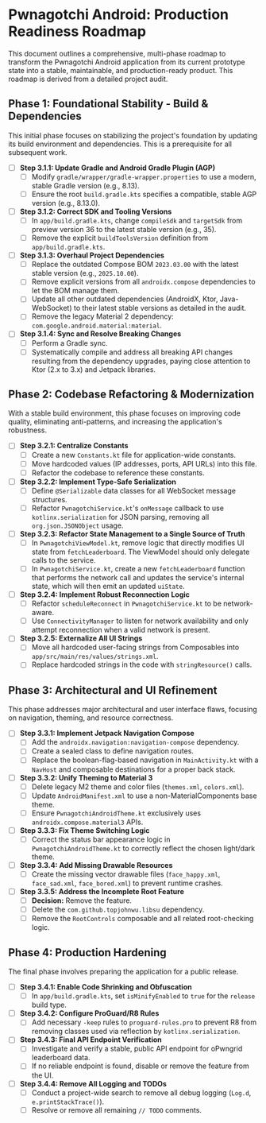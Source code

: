 # Pwnagotchi Android: Production Readiness Roadmap

This document outlines a comprehensive, multi-phase roadmap to transform the Pwnagotchi Android application from its current prototype state into a stable, maintainable, and production-ready product. This roadmap is derived from a detailed project audit.

## Phase 1: Foundational Stability - Build & Dependencies

This initial phase focuses on stabilizing the project's foundation by updating its build environment and dependencies. This is a prerequisite for all subsequent work.

- [ ] **Step 3.1.1: Update Gradle and Android Gradle Plugin (AGP)**
    - [ ] Modify `gradle/wrapper/gradle-wrapper.properties` to use a modern, stable Gradle version (e.g., 8.13).
    - [ ] Ensure the root `build.gradle.kts` specifies a compatible, stable AGP version (e.g., 8.13.0).

- [ ] **Step 3.1.2: Correct SDK and Tooling Versions**
    - [ ] In `app/build.gradle.kts`, change `compileSdk` and `targetSdk` from preview version 36 to the latest stable version (e.g., 35).
    - [ ] Remove the explicit `buildToolsVersion` definition from `app/build.gradle.kts`.

- [ ] **Step 3.1.3: Overhaul Project Dependencies**
    - [ ] Replace the outdated Compose BOM `2023.03.00` with the latest stable version (e.g., `2025.10.00`).
    - [ ] Remove explicit versions from all `androidx.compose` dependencies to let the BOM manage them.
    - [ ] Update all other outdated dependencies (AndroidX, Ktor, Java-WebSocket) to their latest stable versions as detailed in the audit.
    - [ ] Remove the legacy Material 2 dependency: `com.google.android.material:material`.

- [ ] **Step 3.1.4: Sync and Resolve Breaking Changes**
    - [ ] Perform a Gradle sync.
    - [ ] Systematically compile and address all breaking API changes resulting from the dependency upgrades, paying close attention to Ktor (2.x to 3.x) and Jetpack libraries.

## Phase 2: Codebase Refactoring & Modernization

With a stable build environment, this phase focuses on improving code quality, eliminating anti-patterns, and increasing the application's robustness.

- [ ] **Step 3.2.1: Centralize Constants**
    - [ ] Create a new `Constants.kt` file for application-wide constants.
    - [ ] Move hardcoded values (IP addresses, ports, API URLs) into this file.
    - [ ] Refactor the codebase to reference these constants.

- [ ] **Step 3.2.2: Implement Type-Safe Serialization**
    - [ ] Define `@Serializable` data classes for all WebSocket message structures.
    - [ ] Refactor `PwnagotchiService.kt`'s `onMessage` callback to use `kotlinx.serialization` for JSON parsing, removing all `org.json.JSONObject` usage.

- [ ] **Step 3.2.3: Refactor State Management to a Single Source of Truth**
    - [ ] In `PwnagotchiViewModel.kt`, remove logic that directly modifies UI state from `fetchLeaderboard`. The ViewModel should only delegate calls to the service.
    - [ ] In `PwnagotchiService.kt`, create a new `fetchLeaderboard` function that performs the network call and updates the service's internal state, which will then emit an updated `uiState`.

- [ ] **Step 3.2.4: Implement Robust Reconnection Logic**
    - [ ] Refactor `scheduleReconnect` in `PwnagotchiService.kt` to be network-aware.
    - [ ] Use `ConnectivityManager` to listen for network availability and only attempt reconnection when a valid network is present.

- [ ] **Step 3.2.5: Externalize All UI Strings**
    - [ ] Move all hardcoded user-facing strings from Composables into `app/src/main/res/values/strings.xml`.
    - [ ] Replace hardcoded strings in the code with `stringResource()` calls.

## Phase 3: Architectural and UI Refinement

This phase addresses major architectural and user interface flaws, focusing on navigation, theming, and resource correctness.

- [ ] **Step 3.3.1: Implement Jetpack Navigation Compose**
    - [ ] Add the `androidx.navigation:navigation-compose` dependency.
    - [ ] Create a sealed class to define navigation routes.
    - [ ] Replace the boolean-flag-based navigation in `MainActivity.kt` with a `NavHost` and composable destinations for a proper back stack.

- [ ] **Step 3.3.2: Unify Theming to Material 3**
    - [ ] Delete legacy M2 theme and color files (`themes.xml`, `colors.xml`).
    - [ ] Update `AndroidManifest.xml` to use a non-MaterialComponents base theme.
    - [ ] Ensure `PwnagotchiAndroidTheme.kt` exclusively uses `androidx.compose.material3` APIs.

- [ ] **Step 3.3.3: Fix Theme Switching Logic**
    - [ ] Correct the status bar appearance logic in `PwnagotchiAndroidTheme.kt` to correctly reflect the chosen light/dark theme.

- [ ] **Step 3.3.4: Add Missing Drawable Resources**
    - [ ] Create the missing vector drawable files (`face_happy.xml`, `face_sad.xml`, `face_bored.xml`) to prevent runtime crashes.

- [ ] **Step 3.3.5: Address the Incomplete Root Feature**
    - [ ] **Decision:** Remove the feature.
    - [ ] Delete the `com.github.topjohnwu.libsu` dependency.
    - [ ] Remove the `RootControls` composable and all related root-checking logic.

## Phase 4: Production Hardening

The final phase involves preparing the application for a public release.

- [ ] **Step 3.4.1: Enable Code Shrinking and Obfuscation**
    - [ ] In `app/build.gradle.kts`, set `isMinifyEnabled` to `true` for the `release` build type.

- [ ] **Step 3.4.2: Configure ProGuard/R8 Rules**
    - [ ] Add necessary `-keep` rules to `proguard-rules.pro` to prevent R8 from removing classes used via reflection by `kotlinx.serialization`.

- [ ] **Step 3.4.3: Final API Endpoint Verification**
    - [ ] Investigate and verify a stable, public API endpoint for oPwngrid leaderboard data.
    - [ ] If no reliable endpoint is found, disable or remove the feature from the UI.

- [ ] **Step 3.4.4: Remove All Logging and TODOs**
    - [ ] Conduct a project-wide search to remove all debug logging (`Log.d`, `e.printStackTrace()`).
    - [ ] Resolve or remove all remaining `// TODO` comments.
